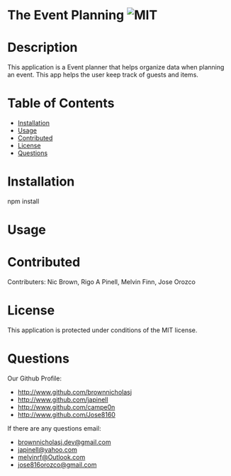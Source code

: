 # The Event Planning ![MIT](https://img.shields.io/badge/license-MIT-blue.svg)
  # Description
   This application is a Event planner that helps organize data when planning an event. This app helps the user keep track of guests and items.
  # Table of Contents
  * [Installation](#installation)
  * [Usage](#usage)
  * [Contributed](#contributed)
  * [License](#license)
  * [Questions](#questions)
  # Installation  
  npm install
  # Usage  
  
  # Contributed
  Contributers: Nic Brown, Rigo A Pinell, Melvin Finn, Jose Orozco 
  # License
  This application is protected under conditions of the MIT license.
  # Questions
  Our Github Profile: 
  * http://www.github.com/brownnicholasj
  * http://www.github.com/japinell
  * http://www.github.com/campe0n
  * http://www.github.com/Jose8160

  If there are any questions email: 
  
  * brownnicholasj.dev@gmail.com
  * japinell@yahoo.com
  * melvinrf@Outlook.com
  * jose816orozco@gmail.com


